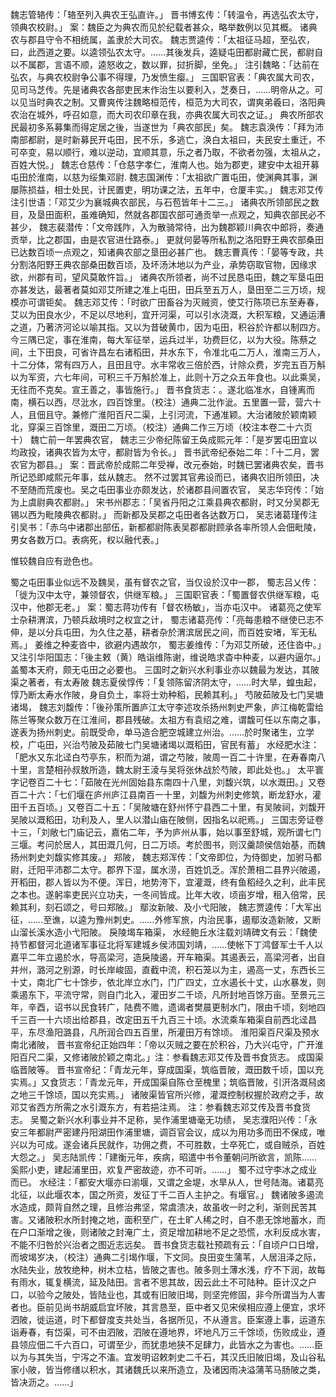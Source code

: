 <!-- { "loadSidebar": true } -->
魏志管辂传：「辂至列入典农王弘直许。」
晋书博玄传：「转温令，再选弘农太守，领典农校尉。」
案：魏臣之为典农而见於纪载者甚众，略举数例以见其概。 
诸典农与郡县守令不相统属，盖隶於大司农。 
魏志贾逵传：「太祖征马超，至弘农，曰，此西道之要。以逵领弘农太守。……其後发兵，逵疑屯田都尉藏亡民，都尉自以不属郡，言语不顺，逵怒收之，数以罪，挝折脚，坐免。」
注引魏略：「达前在弘农，与典农校尉争公事不得理，乃发愤生瘿。」
三国职官表：「典农属大司农，见司马芝传。先是诸典农各部吏民末作治生以要利入，芝奏日，……明帝从之。可以见当时典农之制。又曹爽传注魏略桓范传，桓范为大司农，谓爽弟羲曰，洛阳典农治在城外，呼召如意，而大司农印章在我，亦典农属大司农之证。」 
典农所部农民最初多系募集而得定居之後，当遂世为「典农部民」矣。 
魏志袁涣传：「拜为沛南部都尉，是时新募民开屯田，民不乐，多逃亡，涣白太祖曰，夫民安土重迁，不可卒变，易以顺行，难以逆动，宜顺其意，乐之者乃取，不欲者勿强，太祖从之，百姓大悦。」
魏志仓慈传：「仓慈字孝仁，淮南人也。始为郡吏，建安中太祖开募屯田於淮南，以慈为绥集邓尉.
魏志国渊传：「太祖欲广置屯田，使渊典其事，渊屡陈损益，相士处民，计民置吏，明功课之法，五年中，仓厦丰实。」
魏志邓艾传注引世语：「邓艾少为襄城典农部民，与石苞皆年十二三。」 
诸典农所领部民之数目，及垦田面积，虽难确知，然就各郡国农部可通贡举一点观之，知典农部民必不甚少， 
魏志裴潜传：「文帝践阼，入为散骑常待，出为魏郡颖川典农中郎将，奏通贡举，比之郡国，由是农官进仕路泰。」 
更就何晏等所私割之洛阳野王典农部桑田已达数百顷一点观之，知诸典农部之垦田必甚广也。 
魏志曹真传：「晏等专政，共分割洛阳野王典农部桑田数百顷，及坏汤沐地以为产业，承势窃取官物，因缘求欲，州郡有司，望风莫敢忤旨。」 
诸典农所领者，尚不过民恳屯田，魏之军垦屯田亦甚发达，最著者莫如邓艾所建之准上屯田，田兵至五万人，垦田至二三万顷，规模亦可谓钜矣。 
魏志邓艾传：「时欲广田畜谷为灭贼资，使艾行陈项已东至寿春，艾以为田良水少，不足以尽地利，宜开河渠，可以引水浇溉，大积军粮，又通运漕之道，乃著济河论以喻其指。又以为昔破黄巾，因为屯田，积谷於许都以制四方。今三隅已定，事在淮南，每大军征举，运兵过半，功费巨亿，以为大役。陈蔡之间，土下田良，可省许昌左右诸稻田，并水东下，令准北屯二万人，淮南三万人，十二分体，常有四万人，且田且守。水丰常收三倍於西，计除众费，岁完五百万斛以为军资，六七年间，可积三千万斛於准上，此则十万之众五年食也。以此乘吴，无往而不克矣。宣王善之，事皆施行。」
晋书食货志：。遂北临准水，自锺离而南，横石以西，尽沘水，四百馀里。（校注）通典二沘作泚。五里置一营，营六十人，且佃且守。兼修广淮阳百尺二渠，上引河流，下通准颖。大治诸陂於颖南颖北，穿渠三百馀里，溉田二万顷。（校注）通典二作三万顷（校注本卷二十六页十） 
魏亡前一年罢典农官， 
魏志三少帝纪陈留王奂成熙元年：「是岁罢屯田宜以均政投，诸典农皆为太守，都尉皆为令长。」
晋书武帝纪泰始二年：「十二月，罢农官为郡县。」
案：晋武帝於成熙二年受禅，改元泰始，时魏已罢诸典农矣，晋书所记恐即咸熙元年事，兹从魏志。 
然不过罢其官弗设而已，诸典农旧所领田，决不至随而荒废也。吴之屯田事业亦颇发达，於诸郡县间置农官， 
吴志华窍传：「始为上虞尉典农都尉。」
宋书州郡志：「吴省丹阳之江乘县典农都尉，时又分吴郡无锡以西为毗陵典农都尉。」 
而新都及吴郡之屯田者各达数万口， 
吴志诸葛瑾传注引吴书：「赤乌中诸郡出部伍，新都都尉陈表吴郡都尉顾承各率所领人会佃毗陵，男女各数万口。表病死，权以融代表。」 

惟较魏自应有逊色也。 

蜀之屯田事业似远不及魏吴，虽有督农之官，当仅设於汉中一郡， 
蜀志吕乂传：「徙为汉中太守，兼领督农，供继军粮。」
三国职官表：「蜀置督农供继军粮，屯汉中，他郡无老。」
案：蜀志蒋功传有「督农杨敏」，当亦屯汉中。 
诸葛亮之使军士杂耕渭滨，乃顿兵敌境时之权宜之计， 
蜀志诸葛亮传：「亮每患粮不继使已志不伸，是以分兵屯田，为久住之基，耕者杂於渭滨居民之间，而百姓安堵，军无私焉。」 
姜维之种麦沓中，欲避内遇故尔， 
蜀志姜维传：「为邓艾所破，还住沓中。」又注引华阳国志：「後主敕（黄）皓诣维陈谢，维说皓求杳中种麦，以避内逼尔。」 
盖蜀本天府，颇无屯田之必要也。
三国时之新兴水利事业亦以魏最为发达，其陂渠之著者，有太寿陂 
魏志夏侯惇传：「复领陈留济阴太守，……时大旱，蝗虫起，惇乃断太寿水作陂，身自负土，率将士劝种稻，民赖其利。」 
芍陂茹陂及七门吴塘诸堨， 
魏志刘馥传：「後孙策所置庐江太守李述攻杀扬州刺史严象，庐江梅乾雷给陈兰等聚众数万在江淮间，郡县残破。太祖方有袁绍之难，谓馥可任以东南之事，遂表为扬州刺史。前既受命，单马造合肥空城建立州治。……於时聚诸生，立学校，广屯田，兴治芍陂及茹陂七门吴塘诸堨以溉稻田，官民有蓄」
水经肥水注：「肥水又东北迳白芍亭东，积而为湖，谓之芍陂，陂周一百二十许里，在寿春南八十里，言楚相孙叔敖所造，魏太尉王淩与吴将张休战於芍陂，即此处也。」
太平寰字记卷百二十七：「茹陂在光州固始县东南四十八里，刘馥兴筑，以水溉田。」又卷百二十六：「七们堰在庐州庐江县南百一十里，刘馥为州刺史修筑，断龙舒水，灌田千五百顷。」又卷百二十五：「吴陂塘在舒州怀宁县西二十里，有吴陂祠，刘馥开吴陂以溉稻田，功利及人，里人以潜山庙在陂侧，因指名以祀焉。」
三国志旁证卷十三，「刘敞七门庙记云，嘉佑二年，予为庐州从事，始以事至舒城，观所谓七门三堰。考问於居人，其田溉几何，日二万顷。考於图书，则汉羹颉侯信始基，而魏扬州刺史刘馥实修其废。」 
郑陂， 
魏志郑浑传：「文帝即位，为侍御史，加驸马都尉，迁阳平沛郡二太守。郡界下湿，属水涝，百姓饥乏。浑於萧相二县界兴陂遏，开稻田，郡人皆以为不便。浑日，地势洿下，宜灌溉，终有鱼稻经久之利，此丰民之本也。遂躬率吏民兴立功夫，一冬间皆成。比年大收，顷亩岁增，租入倍常，民赖其利，刻石颂之，号曰郑陂。」 
鄢汝新陂、及小弋阳陂， 
魏志贾逵传：「大军出征，……至谯，以逵为豫州刺史。……外修军旅，内治民事，遏鄢汝造新陂，又断山溜长溪水造小弋阳陂。 
戾陵堨车箱渠， 
水经鲍丘水注载刘靖碑文有云：「魏使持节都督河北道诸军事征北将军建城乡侯沛国刘靖，……使帐下丁鸿督军士千人以嘉平二年立遏於水，导高梁河，造戾陵遏，开车箱渠。其遏表云，高梁河者，出自并州，潞河之别源，时长岸峻固，直截中流，积石笼以为主，遏高一丈，东西长三十丈，南北广七十馀步，依北岸立水门，门广四丈，立水遏长十丈，山水暴发，则乘遏东下，平流守常，则自门北入，灌田岁二千顷，凡所封地百馀万亩。至景元三年，辛酉，诏书以民食转广，陆费不赡，遗谒者樊晨更制水门，限由千顷，刻地四千三百一十六顷出给郡县，改定田五千九百三十顷。水流乘车箱渠自前西北迳昌平，东尽渔阳潞县，凡所润合四五百里，所灌田万有馀顷。 
淮阳渠百尺渠及预水南北诸陂， 
晋书宣帝纪正始四年：「帝以灭贼之要在於积谷，乃大兴屯守，广开淮阳百尺二渠，又修诸陂於颖之南北。」注：参看魏志邓艾传及晋书食货志。 
成国渠临晋陂等。 
晋书宣帝纪：「青龙元年，穿成国渠，筑临晋陂，溉田数千顷，国以充实焉。」又食货志：「青龙元年，开成国渠自陈仓至槐里；筑临晋陂，引汧洛溉舄卤之地三千馀顷，国以充实焉。」 
诸陂渠皆官所兴修，灌溉控制权握於政府之手，故邓艾省西方所需之水引溉东方，有若挹注焉。 
注：参看魏志邓艾传及晋书食货志。 
吴蜀之新兴水利事业并不足称，吴作浦里塘毫无功绩， 
吴志濮阳兴传：「永安三年都尉严密建丹阳湖田作浦里塘，调百官会议，成以为用功多而田不保成，唯兴以为可成。遂会诸兵民就作，功佣之费，不可胜数，士卒死亡，或自贼杀，百姓大怨之。」
吴志陆凯传：「建衡元年，疾病，昭遣中书令董朝问所欲言，凯陈……奚熙小吏，建起浦里田，欢复严密故迹，亦不可听。……」 
蜀不过守李冰之成业而已。 
水经注：「都安大堰亦曰湔堰，又谓之金堤，水旱从人，世号陆海。诸葛亮北征，以此堰农本，国之所资，发征丁千二百人主护之。有堰官。」 
魏诸陂多遏流水造成，颇背自然之理，且修治弗坚，常虞溃决，故虽收一时之利，渐则民苦其害。又诸陂积水所封掩之地，面积至广，在土旷人稀之时，自不患无馀地蓄水，而在户口渐增之後，则诸陂之封淹广土，资足增加耕地不足之恐慌，水利反成水害，不能不归咎於兴治者之图近志远矣。 
晋书食货志载社预疏有云：「自顷户口日增，而坡堨岁决，（校注）通典二引堨作堰，下文同。良田变生蒲苇，人居沮泽之际，水陆失业，放牧绝种，树木立枯，皆陂之害也。陂多则土薄水浅，疗不下润，故每有雨水，辄复横流，延及陆田。言者不思其故，因云此土不可陆种。臣计汉之户口，以验今之陂处，皆陆业也，其或有旧陂旧堨，则坚完修固，非今所谓当为人害者也。臣前见尚书胡威启宜坏陂，其言恳至，臣中者又见宋侯相应遵上便宜，求坏泗陂，徙运道，时下都督度支共处当，各据所见，不从遵言。臣案遵上事，运道东诣寿春，有岱渠，可不由泗陂，泗陂在遵地界，坏地凡万三千馀顷，伤败成业，遵县领应佃二千六百口，可谓至少，而犹患地狭不足肆力，此皆水之为害也。……臣以为与其失当，宁泻之不滀。宜发明诏敕刺史二千石，其汉氏旧陂旧堨，及山谷私家小陂，皆当修缮以积水，其诸魏氏以来所造立，及诸因雨决溢蒲苇马肠陂之类，皆决沥之。……」
